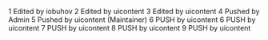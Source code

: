 1 Edited by iobuhov
2 Edited by uicontent
3 Edited by uicontent
4 Pushed by Admin
5 Pushed by uicontent (Maintainer)
6 PUSH by uicontent
6 PUSH by uicontent
7 PUSH by uicontent
8 PUSH by uicontent
9 PUSH by uicontent
